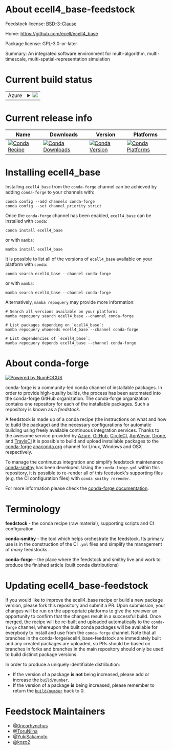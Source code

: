 About ecell4_base-feedstock
===========================

Feedstock license: [BSD-3-Clause](https://github.com/conda-forge/ecell4_base-feedstock/blob/main/LICENSE.txt)

Home: https://github.com/ecell/ecell4_base

Package license: GPL-3.0-or-later

Summary: An integrated software environment for multi-algorithm, multi-timescale, multi-spatial-representation simulation

Current build status
====================


<table>
    
  <tr>
    <td>Azure</td>
    <td>
      <details>
        <summary>
          <a href="https://dev.azure.com/conda-forge/feedstock-builds/_build/latest?definitionId=8764&branchName=main">
            <img src="https://dev.azure.com/conda-forge/feedstock-builds/_apis/build/status/ecell4_base-feedstock?branchName=main">
          </a>
        </summary>
        <table>
          <thead><tr><th>Variant</th><th>Status</th></tr></thead>
          <tbody><tr>
              <td>linux_64_python3.10.____cpython</td>
              <td>
                <a href="https://dev.azure.com/conda-forge/feedstock-builds/_build/latest?definitionId=8764&branchName=main">
                  <img src="https://dev.azure.com/conda-forge/feedstock-builds/_apis/build/status/ecell4_base-feedstock?branchName=main&jobName=linux&configuration=linux%20linux_64_python3.10.____cpython" alt="variant">
                </a>
              </td>
            </tr><tr>
              <td>linux_64_python3.11.____cpython</td>
              <td>
                <a href="https://dev.azure.com/conda-forge/feedstock-builds/_build/latest?definitionId=8764&branchName=main">
                  <img src="https://dev.azure.com/conda-forge/feedstock-builds/_apis/build/status/ecell4_base-feedstock?branchName=main&jobName=linux&configuration=linux%20linux_64_python3.11.____cpython" alt="variant">
                </a>
              </td>
            </tr><tr>
              <td>linux_64_python3.12.____cpython</td>
              <td>
                <a href="https://dev.azure.com/conda-forge/feedstock-builds/_build/latest?definitionId=8764&branchName=main">
                  <img src="https://dev.azure.com/conda-forge/feedstock-builds/_apis/build/status/ecell4_base-feedstock?branchName=main&jobName=linux&configuration=linux%20linux_64_python3.12.____cpython" alt="variant">
                </a>
              </td>
            </tr><tr>
              <td>linux_64_python3.8.____cpython</td>
              <td>
                <a href="https://dev.azure.com/conda-forge/feedstock-builds/_build/latest?definitionId=8764&branchName=main">
                  <img src="https://dev.azure.com/conda-forge/feedstock-builds/_apis/build/status/ecell4_base-feedstock?branchName=main&jobName=linux&configuration=linux%20linux_64_python3.8.____cpython" alt="variant">
                </a>
              </td>
            </tr><tr>
              <td>linux_64_python3.9.____cpython</td>
              <td>
                <a href="https://dev.azure.com/conda-forge/feedstock-builds/_build/latest?definitionId=8764&branchName=main">
                  <img src="https://dev.azure.com/conda-forge/feedstock-builds/_apis/build/status/ecell4_base-feedstock?branchName=main&jobName=linux&configuration=linux%20linux_64_python3.9.____cpython" alt="variant">
                </a>
              </td>
            </tr><tr>
              <td>osx_64_python3.10.____cpython</td>
              <td>
                <a href="https://dev.azure.com/conda-forge/feedstock-builds/_build/latest?definitionId=8764&branchName=main">
                  <img src="https://dev.azure.com/conda-forge/feedstock-builds/_apis/build/status/ecell4_base-feedstock?branchName=main&jobName=osx&configuration=osx%20osx_64_python3.10.____cpython" alt="variant">
                </a>
              </td>
            </tr><tr>
              <td>osx_64_python3.11.____cpython</td>
              <td>
                <a href="https://dev.azure.com/conda-forge/feedstock-builds/_build/latest?definitionId=8764&branchName=main">
                  <img src="https://dev.azure.com/conda-forge/feedstock-builds/_apis/build/status/ecell4_base-feedstock?branchName=main&jobName=osx&configuration=osx%20osx_64_python3.11.____cpython" alt="variant">
                </a>
              </td>
            </tr><tr>
              <td>osx_64_python3.12.____cpython</td>
              <td>
                <a href="https://dev.azure.com/conda-forge/feedstock-builds/_build/latest?definitionId=8764&branchName=main">
                  <img src="https://dev.azure.com/conda-forge/feedstock-builds/_apis/build/status/ecell4_base-feedstock?branchName=main&jobName=osx&configuration=osx%20osx_64_python3.12.____cpython" alt="variant">
                </a>
              </td>
            </tr><tr>
              <td>osx_64_python3.8.____cpython</td>
              <td>
                <a href="https://dev.azure.com/conda-forge/feedstock-builds/_build/latest?definitionId=8764&branchName=main">
                  <img src="https://dev.azure.com/conda-forge/feedstock-builds/_apis/build/status/ecell4_base-feedstock?branchName=main&jobName=osx&configuration=osx%20osx_64_python3.8.____cpython" alt="variant">
                </a>
              </td>
            </tr><tr>
              <td>osx_64_python3.9.____cpython</td>
              <td>
                <a href="https://dev.azure.com/conda-forge/feedstock-builds/_build/latest?definitionId=8764&branchName=main">
                  <img src="https://dev.azure.com/conda-forge/feedstock-builds/_apis/build/status/ecell4_base-feedstock?branchName=main&jobName=osx&configuration=osx%20osx_64_python3.9.____cpython" alt="variant">
                </a>
              </td>
            </tr><tr>
              <td>win_64_python3.10.____cpython</td>
              <td>
                <a href="https://dev.azure.com/conda-forge/feedstock-builds/_build/latest?definitionId=8764&branchName=main">
                  <img src="https://dev.azure.com/conda-forge/feedstock-builds/_apis/build/status/ecell4_base-feedstock?branchName=main&jobName=win&configuration=win%20win_64_python3.10.____cpython" alt="variant">
                </a>
              </td>
            </tr><tr>
              <td>win_64_python3.11.____cpython</td>
              <td>
                <a href="https://dev.azure.com/conda-forge/feedstock-builds/_build/latest?definitionId=8764&branchName=main">
                  <img src="https://dev.azure.com/conda-forge/feedstock-builds/_apis/build/status/ecell4_base-feedstock?branchName=main&jobName=win&configuration=win%20win_64_python3.11.____cpython" alt="variant">
                </a>
              </td>
            </tr><tr>
              <td>win_64_python3.12.____cpython</td>
              <td>
                <a href="https://dev.azure.com/conda-forge/feedstock-builds/_build/latest?definitionId=8764&branchName=main">
                  <img src="https://dev.azure.com/conda-forge/feedstock-builds/_apis/build/status/ecell4_base-feedstock?branchName=main&jobName=win&configuration=win%20win_64_python3.12.____cpython" alt="variant">
                </a>
              </td>
            </tr><tr>
              <td>win_64_python3.8.____cpython</td>
              <td>
                <a href="https://dev.azure.com/conda-forge/feedstock-builds/_build/latest?definitionId=8764&branchName=main">
                  <img src="https://dev.azure.com/conda-forge/feedstock-builds/_apis/build/status/ecell4_base-feedstock?branchName=main&jobName=win&configuration=win%20win_64_python3.8.____cpython" alt="variant">
                </a>
              </td>
            </tr><tr>
              <td>win_64_python3.9.____cpython</td>
              <td>
                <a href="https://dev.azure.com/conda-forge/feedstock-builds/_build/latest?definitionId=8764&branchName=main">
                  <img src="https://dev.azure.com/conda-forge/feedstock-builds/_apis/build/status/ecell4_base-feedstock?branchName=main&jobName=win&configuration=win%20win_64_python3.9.____cpython" alt="variant">
                </a>
              </td>
            </tr>
          </tbody>
        </table>
      </details>
    </td>
  </tr>
</table>

Current release info
====================

| Name | Downloads | Version | Platforms |
| --- | --- | --- | --- |
| [![Conda Recipe](https://img.shields.io/badge/recipe-ecell4_base-green.svg)](https://anaconda.org/conda-forge/ecell4_base) | [![Conda Downloads](https://img.shields.io/conda/dn/conda-forge/ecell4_base.svg)](https://anaconda.org/conda-forge/ecell4_base) | [![Conda Version](https://img.shields.io/conda/vn/conda-forge/ecell4_base.svg)](https://anaconda.org/conda-forge/ecell4_base) | [![Conda Platforms](https://img.shields.io/conda/pn/conda-forge/ecell4_base.svg)](https://anaconda.org/conda-forge/ecell4_base) |

Installing ecell4_base
======================

Installing `ecell4_base` from the `conda-forge` channel can be achieved by adding `conda-forge` to your channels with:

```
conda config --add channels conda-forge
conda config --set channel_priority strict
```

Once the `conda-forge` channel has been enabled, `ecell4_base` can be installed with `conda`:

```
conda install ecell4_base
```

or with `mamba`:

```
mamba install ecell4_base
```

It is possible to list all of the versions of `ecell4_base` available on your platform with `conda`:

```
conda search ecell4_base --channel conda-forge
```

or with `mamba`:

```
mamba search ecell4_base --channel conda-forge
```

Alternatively, `mamba repoquery` may provide more information:

```
# Search all versions available on your platform:
mamba repoquery search ecell4_base --channel conda-forge

# List packages depending on `ecell4_base`:
mamba repoquery whoneeds ecell4_base --channel conda-forge

# List dependencies of `ecell4_base`:
mamba repoquery depends ecell4_base --channel conda-forge
```


About conda-forge
=================

[![Powered by
NumFOCUS](https://img.shields.io/badge/powered%20by-NumFOCUS-orange.svg?style=flat&colorA=E1523D&colorB=007D8A)](https://numfocus.org)

conda-forge is a community-led conda channel of installable packages.
In order to provide high-quality builds, the process has been automated into the
conda-forge GitHub organization. The conda-forge organization contains one repository
for each of the installable packages. Such a repository is known as a *feedstock*.

A feedstock is made up of a conda recipe (the instructions on what and how to build
the package) and the necessary configurations for automatic building using freely
available continuous integration services. Thanks to the awesome service provided by
[Azure](https://azure.microsoft.com/en-us/services/devops/), [GitHub](https://github.com/),
[CircleCI](https://circleci.com/), [AppVeyor](https://www.appveyor.com/),
[Drone](https://cloud.drone.io/welcome), and [TravisCI](https://travis-ci.com/)
it is possible to build and upload installable packages to the
[conda-forge](https://anaconda.org/conda-forge) [anaconda.org](https://anaconda.org/)
channel for Linux, Windows and OSX respectively.

To manage the continuous integration and simplify feedstock maintenance
[conda-smithy](https://github.com/conda-forge/conda-smithy) has been developed.
Using the ``conda-forge.yml`` within this repository, it is possible to re-render all of
this feedstock's supporting files (e.g. the CI configuration files) with ``conda smithy rerender``.

For more information please check the [conda-forge documentation](https://conda-forge.org/docs/).

Terminology
===========

**feedstock** - the conda recipe (raw material), supporting scripts and CI configuration.

**conda-smithy** - the tool which helps orchestrate the feedstock.
                   Its primary use is in the construction of the CI ``.yml`` files
                   and simplify the management of *many* feedstocks.

**conda-forge** - the place where the feedstock and smithy live and work to
                  produce the finished article (built conda distributions)


Updating ecell4_base-feedstock
==============================

If you would like to improve the ecell4_base recipe or build a new
package version, please fork this repository and submit a PR. Upon submission,
your changes will be run on the appropriate platforms to give the reviewer an
opportunity to confirm that the changes result in a successful build. Once
merged, the recipe will be re-built and uploaded automatically to the
`conda-forge` channel, whereupon the built conda packages will be available for
everybody to install and use from the `conda-forge` channel.
Note that all branches in the conda-forge/ecell4_base-feedstock are
immediately built and any created packages are uploaded, so PRs should be based
on branches in forks and branches in the main repository should only be used to
build distinct package versions.

In order to produce a uniquely identifiable distribution:
 * If the version of a package **is not** being increased, please add or increase
   the [``build/number``](https://docs.conda.io/projects/conda-build/en/latest/resources/define-metadata.html#build-number-and-string).
 * If the version of a package **is** being increased, please remember to return
   the [``build/number``](https://docs.conda.io/projects/conda-build/en/latest/resources/define-metadata.html#build-number-and-string)
   back to 0.

Feedstock Maintainers
=====================

* [@0ncorhynchus](https://github.com/0ncorhynchus/)
* [@ToruNiina](https://github.com/ToruNiina/)
* [@YukiSakamoto](https://github.com/YukiSakamoto/)
* [@kozo2](https://github.com/kozo2/)

